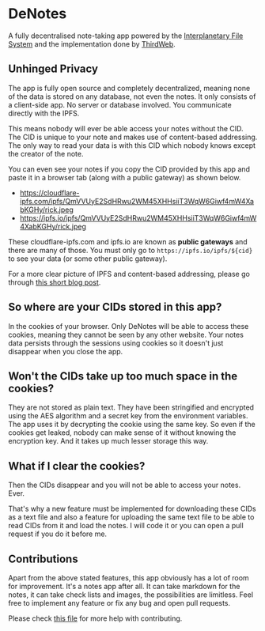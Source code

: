 # DeNotes

A fully decentralised note-taking app powered by the [Interplanetary File System](https://ipfs.io) and the implementation done by [ThirdWeb](https://portal.thirdweb.com/storage).

## Unhinged Privacy

The app is fully open source and completely decentralized, meaning none of the data is stored on any database, not even the notes. It only consists of a client-side app. No server or database involved. You communicate directly with the IPFS.

This means nobody will ever be able access your notes without the CID. The CID is unique to your note and makes use of content-based addressing. The only way to read your data is with this CID which nobody knows except the creator of the note.

You can even see your notes if you copy the CID provided by this app and paste it in a browser tab (along with a public gateway) as shown below.

- https://cloudflare-ipfs.com/ipfs/QmVVUyE2SdHRwu2WM45XHHsiiT3WqW6Giwf4mW4XabKGHy/rick.jpeg
- https://ipfs.io/ipfs/QmVVUyE2SdHRwu2WM45XHHsiiT3WqW6Giwf4mW4XabKGHy/rick.jpeg

These cloudflare-ipfs.com and ipfs.io are known as **public gateways** and there are many of those. You must only go to `https://ipfs.io/ipfs/${cid}` to see your data (or some other public gateway).

For a more clear picture of IPFS and content-based addressing, please go through [this short blog post](https://electroblog.hashnode.dev/beginners-guide-to-ipfs).

## So where are your CIDs stored in this app?

In the cookies of your browser. Only DeNotes will be able to access these cookies, meaning they cannot be seen by any other website. Your notes data persists through the sessions using cookies so it doesn't just disappear when you close the app.

## Won't the CIDs take up too much space in the cookies?

They are not stored as plain text. They have been stringified and encrypted using the AES algorithm and a secret key from the environment variables. The app uses it by decrypting the cookie using the same key. So even if the cookies get leaked, nobody can make sense of it without knowing the encryption key. And it takes up much lesser storage this way.

## What if I clear the cookies?

Then the CIDs disappear and you will not be able to access your notes. Ever.

That's why a new feature must be implemented for downloading these CIDs as a text file and also a feature for uploading the same text file to be able to read CIDs from it and load the notes. I will code it or you can open a pull request if you do it before me.

## Contributions

Apart from the above stated features, this app obviously has a lot of room for improvement. It's a notes app after all. It can take markdown for the notes, it can take check lists and images, the possibilities are limitless. Feel free to implement any feature or fix any bug and open pull requests.

Please check [this file](/CONTRIBUTING.md) for more help with contributing.
